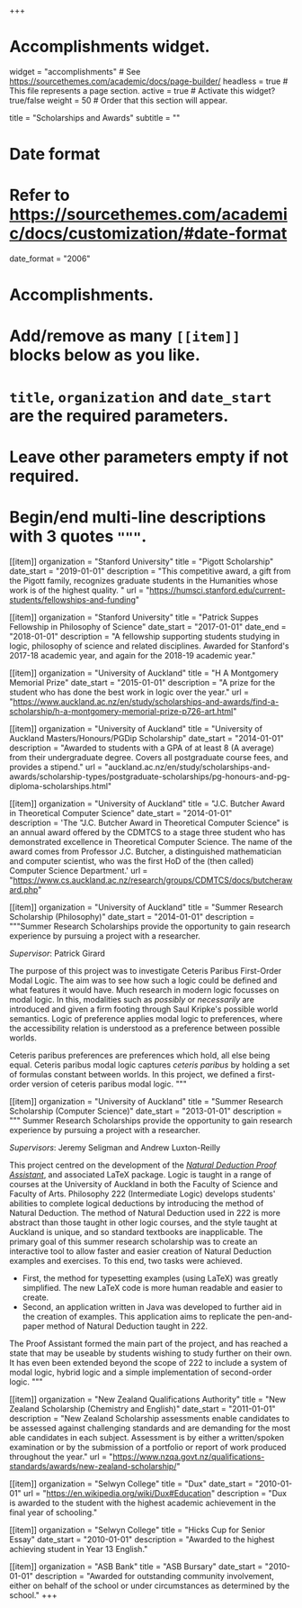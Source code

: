 +++
# Accomplishments widget.
widget = "accomplishments"  # See https://sourcethemes.com/academic/docs/page-builder/
headless = true  # This file represents a page section.
active = true  # Activate this widget? true/false
weight = 50  # Order that this section will appear.

title = "Scholarships and Awards"
subtitle = ""

# Date format
#   Refer to https://sourcethemes.com/academic/docs/customization/#date-format
date_format = "2006"

# Accomplishments.
#   Add/remove as many `[[item]]` blocks below as you like.
#   `title`, `organization` and `date_start` are the required parameters.
#   Leave other parameters empty if not required.
#   Begin/end multi-line descriptions with 3 quotes `"""`.



[[item]]
  organization = "Stanford University"
  title = "Pigott Scholarship"
  date_start = "2019-01-01"
  description = "This competitive award, a gift from the Pigott family, recognizes graduate students in the Humanities whose work is of the highest quality.  "
  url = "https://humsci.stanford.edu/current-students/fellowships-and-funding"
 
  
[[item]]
  organization = "Stanford University"
  title = "Patrick Suppes Fellowship in Philosophy of Science"
  date_start = "2017-01-01"
  date_end = "2018-01-01"
  description = "A fellowship supporting students studying in logic, philosophy of science and related disciplines. Awarded for Stanford's 2017-18 academic year, and again for the 2018-19 academic year."
 
[[item]]
  organization = "University of Auckland"
  title = "H A Montgomery Memorial Prize"
  date_start = "2015-01-01"
  description = "A prize for the student who has done the best work in logic over the year."
  url = "https://www.auckland.ac.nz/en/study/scholarships-and-awards/find-a-scholarship/h-a-montgomery-memorial-prize-p726-art.html"
  
  
[[item]]
  organization = "University of Auckland"
  title = "University of Auckland Masters/Honours/PGDip Scholarship"
  date_start = "2014-01-01"
  description = "Awarded to students with a GPA of at least 8 (A average) from their undergraduate degree. Covers all postgraduate course fees, and provides a stipend."
  url = "auckland.ac.nz/en/study/scholarships-and-awards/scholarship-types/postgraduate-scholarships/pg-honours-and-pg-diploma-scholarships.html"
  
[[item]]
  organization = "University of Auckland"
  title = "J.C. Butcher Award in Theoretical Computer Science"
  date_start = "2014-01-01"  
  description = 'The "J.C. Butcher Award in Theoretical Computer Science" is an annual award offered by the CDMTCS to a stage three student who has demonstrated excellence in Theoretical Computer Science. The name of the award comes from Professor J.C. Butcher, a distinguished mathematician and computer scientist, who was the first HoD of the (then called) Computer Science Department.'
  url = "https://www.cs.auckland.ac.nz/research/groups/CDMTCS/docs/butcheraward.php"
  
 [[item]]
  organization = "University of Auckland"
  title = "Summer Research Scholarship (Philosophy)"
  date_start = "2014-01-01"
  description = """Summer Research Scholarships provide the opportunity to gain research experience by pursuing a project with a researcher.
  
  *Supervisor*: Patrick Girard
  
  The purpose of this project was to investigate Ceteris Paribus First-Order
Modal Logic. The aim was to see how such a logic could be defined and what
features it would have. Much research in modern logic focusses on modal logic. In this, modalities
such as *possibly* or *necessarily* are introduced and given a firm footing through Saul Kripke's possible world semantics. Logic of preference applies
modal logic to preferences, where the accessibility relation is understood as a
preference between possible worlds.

Ceteris paribus preferences are preferences which hold, all else being
equal. Ceteris paribus modal logic captures *ceteris paribus* by holding a set of formulas  constant between worlds. 
In this project, we defined a first-order version of ceteris paribus modal
logic. 
  """
  
[[item]]
  organization = "University of Auckland"
  title = "Summer Research Scholarship (Computer Science)"
  date_start = "2013-01-01"
  description = """
  Summer Research Scholarships provide the opportunity to gain research experience by pursuing a project with a researcher.
  
  *Supervisors*: Jeremy Seligman and Andrew Luxton-Reilly
  
  This project centred on the development of the <a href="https://sourceforge.net/projects/proofassistant/" target="_blank">*Natural Deduction Proof Assistant*</a>, and associated LaTeX package.  Logic is taught in a range of courses at the University of Auckland in both the 
Faculty of Science and Faculty of Arts. Philosophy 222 (Intermediate Logic)
develops students' abilities to complete logical deductions by introducing the
method of Natural Deduction. 
The method of Natural Deduction used in 222 is more abstract than those taught
in other logic courses, and the style taught at Auckland is unique, and so standard textbooks
are inapplicable. The primary goal of this summer research scholarship was to
create an interactive tool to allow faster and easier creation of Natural Deduction
examples and exercises. To this end, two tasks were achieved.
 - First, the method for typesetting examples (using LaTeX) was greatly simplified. The new LaTeX code is more human readable and easier to create.
 - Second, an application written in Java was developed to further aid in the
creation of examples. This application aims to replicate the pen-and-paper
method of Natural Deduction taught in 222. 

The Proof Assistant formed the main part of the project, and has reached a state
that may be useable by students wishing to study further on their own. It has
even been extended beyond the scope of 222 to include a system of modal logic,
hybrid logic and a simple implementation of second-order logic.
"""
  
[[item]]
  organization = "New Zealand Qualifications Authority"
  title = "New Zealand Scholarship (Chemistry and English)"
  date_start = "2011-01-01"
  description = "New Zealand Scholarship assessments enable candidates to be assessed against challenging standards and are demanding for the most able candidates in each subject. Assessment is by either a written/spoken examination or by the submission of a portfolio or report of work produced throughout the year."
  url = "https://www.nzqa.govt.nz/qualifications-standards/awards/new-zealand-scholarship/"
 
[[item]]
  organization = "Selwyn College"
  title = "Dux"
  date_start = "2010-01-01"
  url = "https://en.wikipedia.org/wiki/Dux#Education"
  description = "Dux is awarded to the student with the highest academic achievement in the final year of schooling."
  
 [[item]]
  organization = "Selwyn College"
  title = "Hicks Cup for Senior Essay"
  date_start = "2010-01-01"
  description = "Awarded to the highest achieving student in Year 13 English."
  
[[item]]
  organization = "ASB Bank"
  title = "ASB Bursary"
  date_start = "2010-01-01"
	description = "Awarded for outstanding community involvement, either on behalf of the school or under circumstances as determined by the school."
+++
